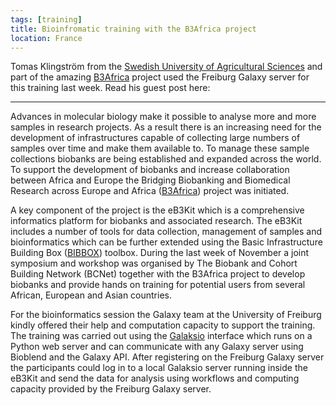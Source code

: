 ```yaml
---
tags: [training]
title: Bioinfromatic training with the B3Africa project
location: France
---
```


Tomas Klingström from the [Swedish University of Agricultural Sciences](www.slu.se/en) and part of the amazing
[B3Africa](www.b3africa.org) project used the Freiburg Galaxy server for this training last week.
Read his guest post here:

------

Advances in molecular biology make it possible to analyse more and more samples in research projects.
As a result there is an increasing need for the development of infrastructures capable of
collecting large numbers of samples over time and make them available to. To manage these
sample collections biobanks are being established and expanded across the world.
To support the development of biobanks and increase collaboration between
Africa and Europe the Bridging Biobanking and Biomedical Research across
Europe and Africa ([B3Africa](www.b3africa.org)) project was initiated.

A key component of the project is the eB3Kit which is a comprehensive informatics platform
for biobanks and associated research. The eB3Kit includes a number of tools for data collection,
management of samples and bioinformatics which can be further extended using
the Basic Infrastructure Building Box ([BIBBOX](http://bibbox.readthedocs.io/en/latest/)) toolbox. During the last week of
November a joint symposium and workshop was organised by The Biobank and
Cohort Building Network (BCNet) together with the B3Africa project to develop
biobanks and provide hands on training for potential users from several African, European and Asian countries.

For the bioinformatics session the Galaxy team at the University of Freiburg kindly offered
their help and computation capacity to support the training. The training was carried out
using the [Galaksio](http://dx.doi.org/10.14806/ej.23.0.897) interface which runs on a Python web server
and can communicate with any Galaxy server using Bioblend and the Galaxy API.
After registering on the Freiburg Galaxy server the participants could log in to a local Galaksio server
running inside the eB3Kit and send the data for analysis using workflows and computing
capacity provided by the Freiburg Galaxy server.
